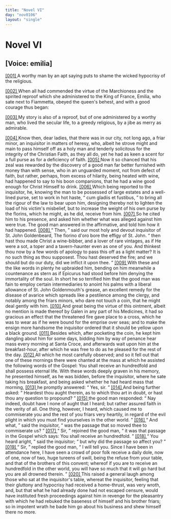 ```yaml
---
title: "Novel VI"
day: "nov0106"
layout: "single"
---
```

<div id="nov0106" type="novella" who="emilia">
 <h1>
  Novel VI
 </h1>
 <p>
  <h2>
   [Voice: emilia]
  </h2>
 </p>
 <argument>
  <p>
   <a href="{{ site.baseurl }}itDecameron/nov0106#p01060001">
    [001]
   </a>
   A worthy man by an apt saying puts to shame the wicked
 hypocrisy of the religious.
  </p>
 </argument>
 <div3 type="commentary" who="author">
  <p>
   <a href="{{ site.baseurl }}itDecameron/nov0106#p01060002">
    [002]
   </a>
   When
   all had commended the virtue of the Marchioness and the
 spirited reproof which she administered to the King of France,
 Emilia, who sate next to Fiammetta, obeyed the queen's behest, and
 with a good courage thus began:
  </p>
 </div3>
 <div3 type="commentary" who="fiammetta">
  <p>
   <a href="{{ site.baseurl }}itDecameron/nov0106#p01060003">
    [003]
   </a>
   My story is also of a reproof, but of one administered by a
 worthy man, who lived the secular life, to a greedy religious, by
      a jibe as merry as admirable.
  </p>
 </div3>
 <p>
  <a href="{{ site.baseurl }}itDecameron/nov0106#p01060004">
   [004]
  </a>
  Know then, dear ladies, that there
 was in our city, not long ago, a friar minor, an inquisitor in
 matters of heresy, who, albeit he strove might and main to pass
 himself off as a holy man and tenderly solicitous for the integrity
 of the Christian Faith, as they all do, yet he had as keen a
 scent for a full purse as for a deficiency of faith.
  <a href="{{ site.baseurl }}itDecameron/nov0106#p01060005">
   [005]
  </a>
  Now it so
 chanced that his zeal was rewarded by the discovery of a good man
 far better furnished with money than with sense, who in an unguarded
 moment, not from defect of faith, but rather, perhaps, from
 excess of hilarity, being heated with wine, had happened to say to
 his boon companions, that he had a wine good enough for Christ
 Himself to drink.
  <a href="{{ site.baseurl }}itDecameron/nov0106#p01060006">
   [006]
  </a>
  Which being reported to the inquisitor, he,
 knowing the man to be possessed of large estates and a well-lined
 purse, set to work in hot haste,
  <q direct="unspecified">
   cum gladiis et fustibus,
  </q>
  to bring
 all the rigour of the law to bear upon him, designing thereby not to
 lighten the load of his victim's misbelief, but to increase the weight of
 his own purse by the florins, which he might, as he did, receive from
 him.
  <a href="{{ site.baseurl }}itDecameron/nov0106#p01060007">
   [007]
  </a>
  So he cited him to his presence, and asked him whether what
 was alleged against him were true. The good man answered in the
 affirmative, and told him how it had happened.
  <a href="{{ site.baseurl }}itDecameron/nov0106#p01060008">
   [008]
  </a>
  <q direct="unspecified">
   Then,
  </q>
  said our
  most holy and devout inquisitor of St. John Goldenbeard,
  <note>
   The
 fiorino
 d'oro bore the effigy of St. John.
  </note>
  <q direct="unspecified">
   then hast
 thou made Christ a wine-bibber, and a lover of rare vintages, as if
 He were a sot, a toper and a tavern-haunter even as one of you. And
 thinkest thou now by a few words of apology to pass this off as a
 light matter? It is no such thing as thou supposest. Thou hast
 deserved the fire; and we should but do our duty, did we inflict it
 upon thee.
  </q>
  <a href="{{ site.baseurl }}itDecameron/nov0106#p01060009">
   [009]
  </a>
  With these and the like words in plenty he upbraided
 him, bending on him meanwhile a countenance as stern as if
 Epicurus had stood before him denying the immortality of the soul.
 In short he so terrified him that the good man was fain to employ
 certain intermediaries to anoint his palms with a liberal allowance of
 St. John Goldenmouth's grease, an excellent remedy for the disease of
 avarice which spreads like a pestilence among the clergy, and notably
 among the friars minors, who dare not touch a coin, that he might
 deal gently with him.
  <a href="{{ site.baseurl }}itDecameron/nov0106#p01060010">
   [010]
  </a>
  And great being the virtue of this ointment,
 albeit no mention is made thereof by Galen in any part of his
 Medicines, it had so gracious an effect that the threatened fire gave
 place to a cross, which he was to wear as if he were bound for the
 emprise over seas; and to make the ensign more handsome the
 inquisitor ordered that it should be yellow upon a black ground.
  <a href="{{ site.baseurl }}itDecameron/nov0106#p01060011">
   [011]
  </a>
  Besides which, after pocketing the coin, he kept him dangling about
 him for some days, bidding him by way of penance hear mass every
 morning at Santa Croce, and afterwards wait upon him at the
 breakfast-hour, after which he was free to do as he pleased for the
 rest of the day.
  <a href="{{ site.baseurl }}itDecameron/nov0106#p01060012">
   [012]
  </a>
  All which he most carefully observed; and so it
 fell out that one of these mornings there were chanted at the mass
 at which he assisted the following words of the Gospel: You shall
 receive an hundredfold and shall possess eternal life. With these
 words deeply graven in his memory, he presented himself, as he was
 bidden, before the inquisitor, where he sate taking his breakfast, and
 being asked whether he had heard mass that morning,
  <a href="{{ site.baseurl }}itDecameron/nov0106#p01060013">
   [013]
  </a>
  he promptly answered:
  <q direct="unspecified">
   Yes, sir.
  </q>
  <a href="{{ site.baseurl }}itDecameron/nov0106#p01060014">
   [014]
  </a>
  And being further asked:
  <q direct="unspecified">
   Heardest
 thou aught therein, as to which thou art in doubt, or hast thou any
 question to propound?
  </q>
  <a href="{{ site.baseurl }}itDecameron/nov0106#p01060015">
   [015]
  </a>
  the good man responded:
  <q direct="unspecified">
   Nay indeed,
 doubt have I none of aught that I heard; but rather assured faith in
 the verity of all. One thing, however, I heard, which caused me to
   commiserate you and the rest of you friars very heartily, in regard
 of the evil plight in which you must find yourselves in the other
 world.
  </q>
  <a href="{{ site.baseurl }}itDecameron/nov0106#p01060016">
   [016]
  </a>
  <q direct="unspecified">
   And what,
  </q>
  said the inquisitor,
  <q direct="unspecified">
   was the passage that so
 moved thee to commiserate us?
  </q>
  <a href="{{ site.baseurl }}itDecameron/nov0106#p01060017">
   [017]
  </a>
  <q direct="unspecified">
   Sir,
  </q>
  rejoined the good man,
  <q direct="unspecified">
   it was that passage in the Gospel which says: You shall receive
 an hundredfold.
  </q>
  <a href="{{ site.baseurl }}itDecameron/nov0106#p01060018">
   [018]
  </a>
  <q direct="unspecified">
   You heard aright,
  </q>
  said the inquisitor;
  <q direct="unspecified">
   but
 why did the passage so affect you?
  </q>
  <a href="{{ site.baseurl }}itDecameron/nov0106#p01060019">
   [019]
  </a>
  <q direct="unspecified">
   Sir,
  </q>
  replied the good man,
  <q direct="unspecified">
   I will tell you. Since I have been in attendance here, I have seen
 a crowd of poor folk receive a daily dole, now of one, now of two,
 huge tureens of swill, being the refuse from your table, and that of
 the brothers of this convent; whereof if you are to receive an hundredfold
 in the other world, you will have so much that it will go hard
 but you are all drowned therein.
  </q>
  <a href="{{ site.baseurl }}itDecameron/nov0106#p01060020">
   [020]
  </a>
  This raised a general laugh
 among those who sat at the inquisitor's table, whereat the inquisitor,
 feeling that their gluttony and hypocrisy had received a home-thrust,
 was very wroth, and, but that what he had already done had not
 escaped censure, would have instituted fresh proceedings against him
 in revenge for the pleasantry with which he had rebuked the baseness
 of himself and his brother friars; so in impotent wrath he bade
 him go about his business and shew himself there no more.
 </p>
</div>